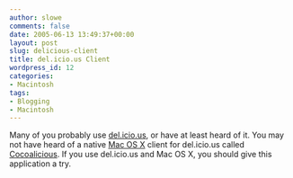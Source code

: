 ```yaml
---
author: slowe
comments: false
date: 2005-06-13 13:49:37+00:00
layout: post
slug: delicious-client
title: del.icio.us Client
wordpress_id: 12
categories:
- Macintosh
tags:
- Blogging
- Macintosh
---
```


Many of you probably use [del.icio.us](http://del.icio.us/), or have at least heard of it. You may not have heard of a native [Mac OS X](http://www.apple.com/macosx/) client for del.icio.us called [Cocoalicious](http://www.scifihifi.com/cocoalicious/). If you use del.icio.us and Mac OS X, you should give this application a try.
